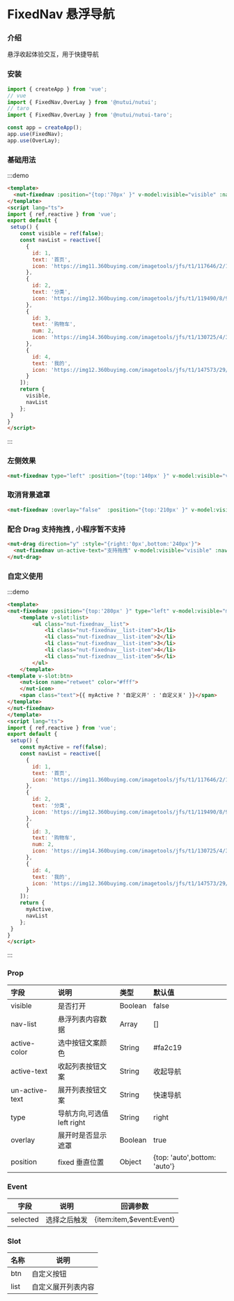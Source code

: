 # FixedNav 悬浮导航

### 介绍

悬浮收起体验交互，用于快捷导航

### 安装
    
``` javascript
import { createApp } from 'vue';
// vue
import { FixedNav,OverLay } from '@nutui/nutui';
// taro
import { FixedNav,OverLay } from '@nutui/nutui-taro';

const app = createApp();
app.use(FixedNav);
app.use(OverLay);

```


### 基础用法

:::demo
```html
<template>
  <nut-fixednav :position="{top:'70px' }" v-model:visible="visible" :nav-list="navList" />
</template>
<script lang="ts">
import { ref,reactive } from 'vue';
export default {
 setup() {
    const visible = ref(false);
    const navList = reactive([
      {
        id: 1,
        text: '首页',
        icon: 'https://img11.360buyimg.com/imagetools/jfs/t1/117646/2/11112/1297/5ef83e95E81d77f05/daf8e3b1c81e3c98.png'
      },
      {
        id: 2,
        text: '分类',
        icon: 'https://img12.360buyimg.com/imagetools/jfs/t1/119490/8/9568/1798/5ef83e95E968c69a6/dd029326f7d5042e.png'
      },
      {
        id: 3,
        text: '购物车',
        num: 2,
        icon: 'https://img14.360buyimg.com/imagetools/jfs/t1/130725/4/3157/1704/5ef83e95Eb976644f/b36c6cfc1cc1a99d.png'
      },
      {
        id: 4,
        text: '我的',
        icon: 'https://img12.360buyimg.com/imagetools/jfs/t1/147573/29/1603/1721/5ef83e94E1393a678/5ddf1695ec989373.png'
      }
    ]);
    return {
      visible,
      navList
    };
 }
}
</script>
```
:::

### 左侧效果

``` html
<nut-fixednav type="left" :position="{top:'140px' }" v-model:visible="visible" :nav-list="navList" />
```


### 取消背景遮罩

``` html
<nut-fixednav :overlay="false"  :position="{top:'210px' }" v-model:visible="visible" :nav-list="navList" />
```

### 配合 Drag 支持拖拽 , 小程序暂不支持

``` html
<nut-drag direction="y" :style="{right:'0px',bottom:'240px'}">
  <nut-fixednav un-active-text="支持拖拽" v-model:visible="visible" :nav-list="navList" />
</nut-drag>
```

### 自定义使用

:::demo
```html
<template>
<nut-fixednav :position="{top:'280px' }" type="left" v-model:visible="myActive">
    <template v-slot:list>
        <ul class="nut-fixednav__list">
            <li class="nut-fixednav__list-item">1</li>
            <li class="nut-fixednav__list-item">2</li>
            <li class="nut-fixednav__list-item">3</li>
            <li class="nut-fixednav__list-item">4</li>
            <li class="nut-fixednav__list-item">5</li>
        </ul>
    </template>
<template v-slot:btn>
    <nut-icon name="retweet" color="#fff">
    </nut-icon>
    <span class="text">{{ myActive ? '自定义开' : '自定义关' }}</span>
</template>
</nut-fixednav>
</template>
<script lang="ts">
import { ref,reactive } from 'vue';
export default {
 setup() {
    const myActive = ref(false);
    const navList = reactive([
      {
        id: 1,
        text: '首页',
        icon: 'https://img11.360buyimg.com/imagetools/jfs/t1/117646/2/11112/1297/5ef83e95E81d77f05/daf8e3b1c81e3c98.png'
      },
      {
        id: 2,
        text: '分类',
        icon: 'https://img12.360buyimg.com/imagetools/jfs/t1/119490/8/9568/1798/5ef83e95E968c69a6/dd029326f7d5042e.png'
      },
      {
        id: 3,
        text: '购物车',
        num: 2,
        icon: 'https://img14.360buyimg.com/imagetools/jfs/t1/130725/4/3157/1704/5ef83e95Eb976644f/b36c6cfc1cc1a99d.png'
      },
      {
        id: 4,
        text: '我的',
        icon: 'https://img12.360buyimg.com/imagetools/jfs/t1/147573/29/1603/1721/5ef83e94E1393a678/5ddf1695ec989373.png'
      }
    ]);
    return {
      myActive,
      navList
    };
 }
}
</script>
```
:::


### Prop
| 字段           | 说明                       | 类型    | 默认值                       |
|:---------------|:---------------------------|:--------|:-----------------------------|
| visible        | 是否打开                   | Boolean | false                        |
| nav-list       | 悬浮列表内容数据           | Array   | []                           |
| active-color   | 选中按钮文案颜色           | String  | #fa2c19                     |
| active-text    | 收起列表按钮文案           | String  | 收起导航                     |
| un-active-text | 展开列表按钮文案           | String  | 快速导航                     |
| type           | 导航方向,可选值 left right | String  | right                        |
| overlay        | 展开时是否显示遮罩         | Boolean | true                         |
| position       | fixed 垂直位置             | Object  | {top: 'auto',bottom: 'auto'} |


### Event

| 字段     | 说明         | 回调参数                 |
|----------|--------------|--------------------------|
| selected | 选择之后触发 | {item:item,$event:Event} |


### Slot

| 名称 | 说明               |
|------|--------------------|
| btn  | 自定义按钮         |
| list | 自定义展开列表内容 |

    